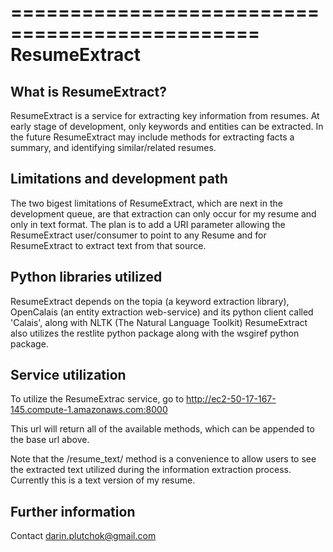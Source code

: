 ===============================================
ResumeExtract
===============================================

What is ResumeExtract?
--------------

ResumeExtract is a service for extracting key information from resumes. At early stage of 
development, only keywords and entities can be extracted. In the future ResumeExtract 
may include methods for extracting facts a summary, and identifying similar/related resumes. 

Limitations and development path
--------------

The two bigest limitations of ResumeExtract, which are next in the development 
queue, are that extraction can only occur for my resume and only in text format. 
The plan is to add a URI parameter allowing the ResumeExtract user/consumer to 
point to any Resume and for ResumeExtract to extract text from that source. 

Python libraries utilized
--------------

ResumeExtract depends on the topia (a keyword extraction library), OpenCalais (an 
entity extraction web-service) and its python client called 'Calais', along with NLTK 
(The Natural Language Toolkit) ResumeExtract also utilizes the restlite python package 
along with the wsgiref python package. 

Service utilization
--------------
To utilize the ResumeExtrac service, go to
    http://ec2-50-17-167-145.compute-1.amazonaws.com:8000

This url will return all of the available methods, which can be appended to the 
base url above.

Note that the /resume_text/ method is a convenience to allow users to see the 
extracted text utilized during the information extraction process. Currently this 
is a text version of my resume. 

Further information
--------------

Contact darin.plutchok@gmail.com